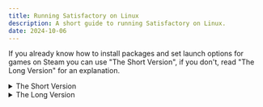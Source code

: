 ```yaml
---
title: Running Satisfactory on Linux
description: A short guide to running Satisfactory on Linux.
date: 2024-10-06
---
```

If you already know how to install packages and set launch options for games on Steam you can use "The Short Version", if you don't, read "The Long Version" for an explanation.
<details>
<summary>The Short Version</summary>

- Install "gamescope" from your distro's package manager
- Set the launch options for Satisfactory to `gamescope --force-grab-cursor -e -f -w 1920 -h 1080 -- %command% -vulkan`, replacing "1920" and "1080" with the width and height of your display
- Launch the game as normal
</details>
<details>
<summary>The Long Version</summary>

First, you will need to install "gamescope" from your distro's package manager.

Examples:

Debian based distros (Ubuntu, Linux Mint, etc.):
```bash
apt install gamescope
```

Fedora or RHEL:
```bash
dnf install gamescope
```

Arch based distros (EndeavourOS, Manjaro Linux, etc.):
```bash
pacman -S gamescope
```

---

Once you have done that, you need to set the launch options for Satisfactory.

- First, open the properties for Satisfactory

{% image "./steam_properties_button.png", "Screenshot of Steam with the Properties button highlighted" %}

- Now, paste `gamescope --force-grab-cursor -e -f -w 1920 -h 1080 -- %command% -vulkan` in the Launch Options box, replacing "1920" and "1080" with the width and height of your display.

{% image "./steam_general_settings.png", "Screenshot showing the General tab of the Properties menu for Satisfactory" %}

- Lastly, go to the Compatibility tab and set the version of Proton to 8.0-5.

{% image "./steam_proton8.png", "Screenshot showing a dropdown menu of Proton versions with Proton 8.0-5 highlighted" %}

---

You should now be able to launch and play the game as normal. 
</details>